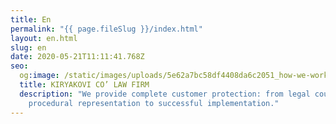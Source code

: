 ```yaml
---
title: En
permalink: "{{ page.fileSlug }}/index.html"
layout: en.html
slug: en
date: 2020-05-21T11:11:41.768Z
seo:
  og:image: /static/images/uploads/5e62a7bc58df4408da6c2051_how-we-work-p-1600.jpeg
  title: KIRYAKOVI CO’ LAW FIRM
  description: "We provide complete customer protection: from legal counseling,
    procedural representation to successful implementation."
---
```

